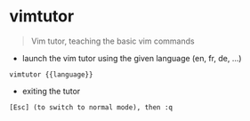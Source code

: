 # vimtutor

> Vim tutor, teaching the basic vim commands

- launch the vim tutor using the given language (en, fr, de, ...)

`vimtutor {{language}}`

- exiting the tutor

`[Esc] (to switch to normal mode), then :q`
